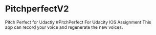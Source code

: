# PitchperfectV2
Pitch Perfect for Udactiy
#PitchPerfect For Udacity IOS Assignment
This app can record your voice and regenerate the new voices.
